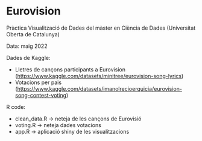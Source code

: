 # Eurovision
Pràctica Visualització de Dades del màster en Ciència de Dades (Universitat Oberta de Catalunya)

Data: maig 2022

Dades de Kaggle:
- Lletres de cançons participants a Eurovision (https://www.kaggle.com/datasets/minitree/eurovision-song-lyrics)
- Votacions per pais (https://www.kaggle.com/datasets/imanolrecioerquicia/eurovision-song-contest-voting)

R code:
- clean_data.R -> neteja de les cançons de Eurovisió
- voting.R -> neteja dades votacions
- app.R -> aplicació shiny de les visualitzacions
